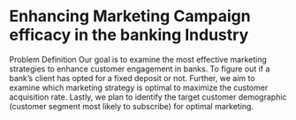 # Enhancing Marketing Campaign efficacy in the banking Industry

Problem Definition
Our goal is to examine the most effective marketing strategies to enhance customer engagement in banks.
To figure out if a bank’s client has opted for a fixed deposit or not.
Further, we aim to examine which marketing strategy is optimal to maximize the customer acquisition rate.
Lastly, we plan to identify the target customer demographic (customer segment most likely to subscribe) for optimal marketing.

